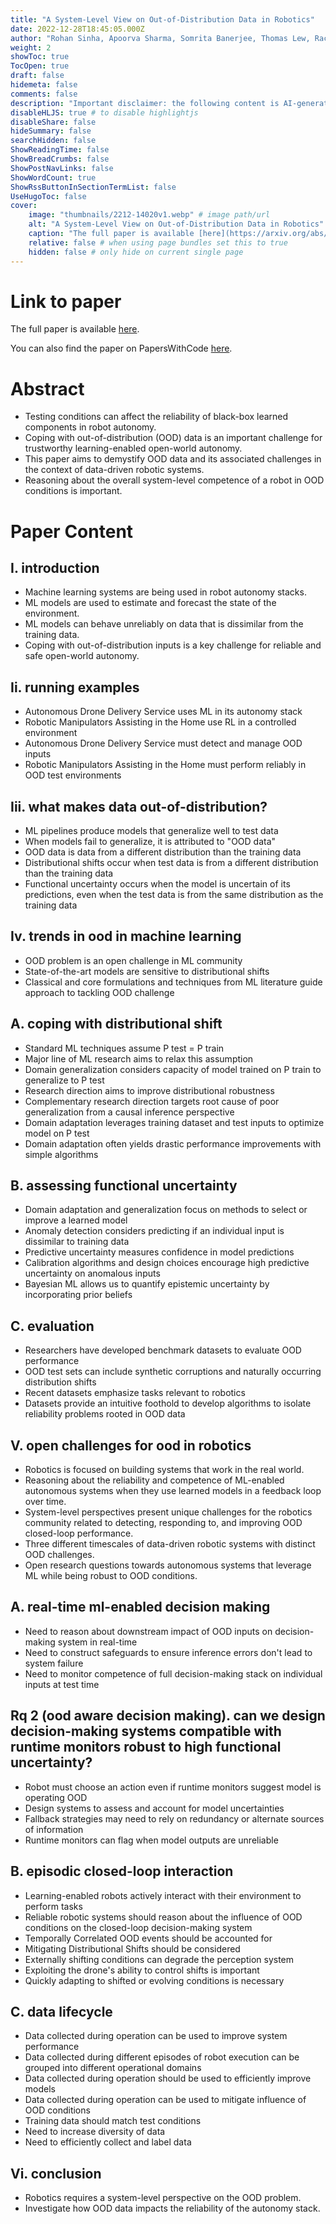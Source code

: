 ```yaml
---
title: "A System-Level View on Out-of-Distribution Data in Robotics"
date: 2022-12-28T18:45:05.000Z
author: "Rohan Sinha, Apoorva Sharma, Somrita Banerjee, Thomas Lew, Rachel Luo and 4 others"
weight: 2
showToc: true
TocOpen: true
draft: false
hidemeta: false
comments: false
description: "Important disclaimer: the following content is AI-generated, please make sure to fact check the presented information by reading the full paper."
disableHLJS: true # to disable highlightjs
disableShare: false
hideSummary: false
searchHidden: false
ShowReadingTime: false
ShowBreadCrumbs: false
ShowPostNavLinks: false
ShowWordCount: true
ShowRssButtonInSectionTermList: false
UseHugoToc: false
cover:
    image: "thumbnails/2212-14020v1.webp" # image path/url
    alt: "A System-Level View on Out-of-Distribution Data in Robotics" # alt text
    caption: "The full paper is available [here](https://arxiv.org/abs/2212.14020)." # display caption under cover
    relative: false # when using page bundles set this to true
    hidden: false # only hide on current single page
---
```


# Link to paper
The full paper is available [here](https://arxiv.org/abs/2212.14020).

You can also find the paper on PapersWithCode [here](https://paperswithcode.com/paper/a-system-level-view-on-out-of-distribution).

# Abstract
- Testing conditions can affect the reliability of black-box learned components in robot autonomy.
- Coping with out-of-distribution (OOD) data is an important challenge for trustworthy learning-enabled open-world autonomy.
- This paper aims to demystify OOD data and its associated challenges in the context of data-driven robotic systems.
- Reasoning about the overall system-level competence of a robot in OOD conditions is important.

# Paper Content

## I. introduction
- Machine learning systems are being used in robot autonomy stacks.
- ML models are used to estimate and forecast the state of the environment.
- ML models can behave unreliably on data that is dissimilar from the training data.
- Coping with out-of-distribution inputs is a key challenge for reliable and safe open-world autonomy.

## Ii. running examples
- Autonomous Drone Delivery Service uses ML in its autonomy stack
- Robotic Manipulators Assisting in the Home use RL in a controlled environment
- Autonomous Drone Delivery Service must detect and manage OOD inputs
- Robotic Manipulators Assisting in the Home must perform reliably in OOD test environments

## Iii. what makes data out-of-distribution?
- ML pipelines produce models that generalize well to test data
- When models fail to generalize, it is attributed to "OOD data"
- OOD data is data from a different distribution than the training data
- Distributional shifts occur when test data is from a different distribution than the training data
- Functional uncertainty occurs when the model is uncertain of its predictions, even when the test data is from the same distribution as the training data

## Iv. trends in ood in machine learning
- OOD problem is an open challenge in ML community
- State-of-the-art models are sensitive to distributional shifts
- Classical and core formulations and techniques from ML literature guide approach to tackling OOD challenge

## A. coping with distributional shift
- Standard ML techniques assume P test = P train
- Major line of ML research aims to relax this assumption
- Domain generalization considers capacity of model trained on P train to generalize to P test
- Research direction aims to improve distributional robustness
- Complementary research direction targets root cause of poor generalization from a causal inference perspective
- Domain adaptation leverages training dataset and test inputs to optimize model on P test
- Domain adaptation often yields drastic performance improvements with simple algorithms

## B. assessing functional uncertainty
- Domain adaptation and generalization focus on methods to select or improve a learned model
- Anomaly detection considers predicting if an individual input is dissimilar to training data
- Predictive uncertainty measures confidence in model predictions
- Calibration algorithms and design choices encourage high predictive uncertainty on anomalous inputs
- Bayesian ML allows us to quantify epistemic uncertainty by incorporating prior beliefs

## C. evaluation
- Researchers have developed benchmark datasets to evaluate OOD performance
- OOD test sets can include synthetic corruptions and naturally occurring distribution shifts
- Recent datasets emphasize tasks relevant to robotics
- Datasets provide an intuitive foothold to develop algorithms to isolate reliability problems rooted in OOD data

## V. open challenges for ood in robotics
- Robotics is focused on building systems that work in the real world.
- Reasoning about the reliability and competence of ML-enabled autonomous systems when they use learned models in a feedback loop over time.
- System-level perspectives present unique challenges for the robotics community related to detecting, responding to, and improving OOD closed-loop performance.
- Three different timescales of data-driven robotic systems with distinct OOD challenges.
- Open research questions towards autonomous systems that leverage ML while being robust to OOD conditions.

## A. real-time ml-enabled decision making
- Need to reason about downstream impact of OOD inputs on decision-making system in real-time
- Need to construct safeguards to ensure inference errors don't lead to system failure
- Need to monitor competence of full decision-making stack on individual inputs at test time

## Rq 2 (ood aware decision making). can we design decision-making systems compatible with runtime monitors robust to high functional uncertainty?
- Robot must choose an action even if runtime monitors suggest model is operating OOD
- Design systems to assess and account for model uncertainties
- Fallback strategies may need to rely on redundancy or alternate sources of information
- Runtime monitors can flag when model outputs are unreliable

## B. episodic closed-loop interaction
- Learning-enabled robots actively interact with their environment to perform tasks
- Reliable robotic systems should reason about the influence of OOD conditions on the closed-loop decision-making system
- Temporally Correlated OOD events should be accounted for
- Mitigating Distributional Shifts should be considered
- Externally shifting conditions can degrade the perception system
- Exploiting the drone's ability to control shifts is important
- Quickly adapting to shifted or evolving conditions is necessary

## C. data lifecycle
- Data collected during operation can be used to improve system performance
- Data collected during different episodes of robot execution can be grouped into different operational domains
- Data collected during operation should be used to efficiently improve models
- Data collected during operation can be used to mitigate influence of OOD conditions
- Training data should match test conditions
- Need to increase diversity of data
- Need to efficiently collect and label data

## Vi. conclusion
- Robotics requires a system-level perspective on the OOD problem.
- Investigate how OOD data impacts the reliability of the autonomy stack.

